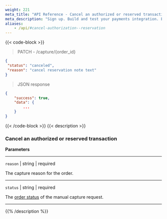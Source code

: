 ```yaml
---
weight: 221
meta_title: "API Reference - Cancel an authorized or reserved transaction - MultiSafepay Docs"
meta_description: "Sign up. Build and test your payments integration. Explore our products and services. Use our API Reference, SDKs, and wrappers. Get support."
aliases:
    - /api/#cancel-authorization--reservation
---
```

{{< code-block >}}

> PATCH - /capture/{order_id}

```json
{
 "status": "canceled",
 "reason": "cancel reservation note text"
}
```
> JSON response


```json
{
    "success": true,
    "data": {
        ...
    }
}
```
{{< /code-block >}}
{{< description >}}
### Cancel an authorized or reserved transaction

**Parameters**

----------------
`reason` | string | required

The capture reason for the order.  

----------------
`status` | string | required

The [order status](/payments/multisafepay-statuses/) of the manual capture request. 

----------------

{{% /description %}}